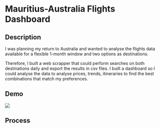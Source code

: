 # Mauritius-Australia Flights Dashboard
## Description

I was planning my return to Australia and wanted to analyse the flights data available for a flexible 1-month window and two options as destinations.

Therefore, I built a web scrapper that could perform searches on both destinations daily and export the results in csv files.
I built a dashboard so I could analyse the data to analyse prices, trends, itineraries to find the best combinations that match my preferences. 


## Demo

![](Dash-Demo-20200126-323pm.gif)

## Process
